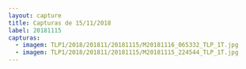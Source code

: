 ```yaml
---
layout: capture
title: Capturas de 15/11/2018
label: 20181115
capturas:
  - imagem: TLP1/2018/201811/20181115/M20181116_065332_TLP_1T.jpg
  - imagem: TLP1/2018/201811/20181115/M20181115_224544_TLP_1T.jpg
---
```

